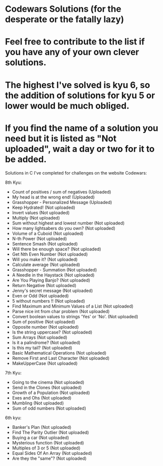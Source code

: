 # Codewars Solutions (for the desperate or the fatally lazy)
# Feel free to contribute to the list if you have any of your own clever solutions.
# The highest I've solved is kyu 6, so the addition of solutions for kyu 5 or lower would be much obliged.
# If you find the name of a solution you need but it is listed as "Not uploaded", wait a day or two for it to be added.
Solutions in C I've completed for challenges on the website Codewars:

8th Kyu:
  - Count of positives / sum of negatives (Uploaded)
  - My head is at the wrong end! (Uploaded)
  - Grasshopper - Personalized Message (Uploaded)
  - Keep Hydrated! (Not uploaded)
  - Invert values (Not uploaded)
  - Multiply (Not uploaded)
  - Sum without highest and lowest number (Not uploaded)
  - How many lightsabers do you own? (Not uploaded)
  - Volume of a Cuboid (Not uploaded)
  - N-th Power (Not uploaded)
  - Sentence Smash (Not uploaded)
  - Will there be enough space? (Not uploaded)
  - Get Nth Even Number (Not uploaded)
  - Will you make it? (Not uploaded)
  - Calculate average (Not uploaded)
  - Grasshopper - Summation (Not uploaded)
  - A Needle in the Haystack (Not uploaded)
  - Are You Playing Banjo? (Not uploaded)
  - Return Negative (Not uploaded)
  - Jenny's secret message (Not uploaded)
  - Even or Odd (Not uploaded)
  - 5 without numbers !! (Not uploaded)
  - Find Maximum and Minimum Values of a List (Not uploaded)
  - Parse nice int from char problem (Not uploaded)
  - Convert boolean values to strings 'Yes' or 'No'. (Not uploaded)
  - Sum of positive (Not uploaded)
  - Opposite number (Not uploaded)
  - Is the string uppercase? (Not uploaded)
  - Sum Arrays (Not uploaded)
  - Is it a palindrome? (Not uploaded)
  - Is this my tail? (Not uploaded)
  - Basic Mathematical Operations (Not uploaded)
  - Remove First and Last Character (Not uploaded)
  - MakeUpperCase (Not uploaded)
  
7th Kyu:
  - Going to the cinema (Not uploaded)
  - Send in the Clones (Not uploaded)
  - Growth of a Population (Not uploaded)
  - Exes and Ohs (Not uploaded)
  - Mumbling (Not uploaded)
  - Sum of odd numbers (Not uploaded)
  
6th kyu:
  - Banker's Plan (Not uploaded)
  - Find The Parity Outlier (Not uploaded)
  - Buying a car (Not uploaded)
  - Mysterious function (Not uploaded)
  - Multiples of 3 or 5 (Not uploaded)
  - Equal Sides Of An Array (Not uploaded)
  - Are they the "same"? (Not uploaded)


